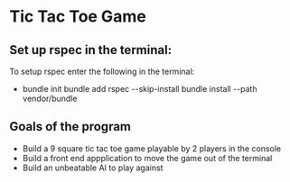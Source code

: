 # Tic Tac Toe Game

## Set up rspec in the terminal:
To setup rspec enter the following in the terminal:
 - bundle init bundle add rspec --skip-install bundle install --path vendor/bundle

## Goals of the program
 - Build a 9 square tic tac toe game playable by 2 players in the console
 - Build a front end appplication to move the game out of the terminal
 - Build an unbeatable AI to play against